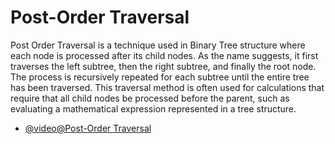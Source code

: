 # Post-Order Traversal

Post Order Traversal is a technique used in Binary Tree structure where each node is processed after its child nodes. As the name suggests, it first traverses the left subtree, then the right subtree, and finally the root node. The process is recursively repeated for each subtree until the entire tree has been traversed. This traversal method is often used for calculations that require that all child nodes be processed before the parent, such as evaluating a mathematical expression represented in a tree structure.

- [@video@Post-Order Traversal](https://youtu.be/lFq5mYUWEBk?si=GKRm1O278NCetnry)
